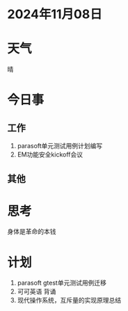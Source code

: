 # 2024年11月08日
# 天气
晴
# 今日事
## 工作
1. parasoft单元测试用例计划编写
2. EM功能安全kickoff会议
## 其他 
# 思考
身体是革命的本钱

# 计划
1. parasoft gtest单元测试用例迁移
3. 可可英语 背诵
4. 现代操作系统，互斥量的实现原理总结
